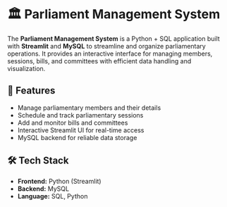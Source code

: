 # 🏛️ Parliament Management System

The **Parliament Management System** is a Python + SQL application built with **Streamlit** and **MySQL** to streamline and organize parliamentary operations. It provides an interactive interface for managing members, sessions, bills, and committees with efficient data handling and visualization.

## 🚀 Features
- Manage parliamentary members and their details  
- Schedule and track parliamentary sessions  
- Add and monitor bills and committees  
- Interactive Streamlit UI for real-time access  
- MySQL backend for reliable data storage  

## 🛠️ Tech Stack
- **Frontend:** Python (Streamlit)  
- **Backend:** MySQL  
- **Language:** SQL, Python  
